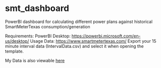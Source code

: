 # smt_dashboard
PowerBI dashboard for calculating different power plans against historical SmartMeterTexas consumption/generation

Requirements:
PowerBI Desktop: https://powerbi.microsoft.com/en-us/desktop/
Usage Data: https://www.smartmetertexas.com/
  Export your 15 minute interval data (IntervalData.csv) and select it when opening the template.
  
 My Data is also viewable [here](https://app.powerbi.com/view?r=eyJrIjoiMzg0YzRlZmMtNTcwYS00ZjFhLWFjNjUtMTYzMmI3NzNhZjgyIiwidCI6ImMwOTAwM2RlLTg0YjYtNDEzZC04MDllLWJjOTNjODFmM2ZhNSJ9)
